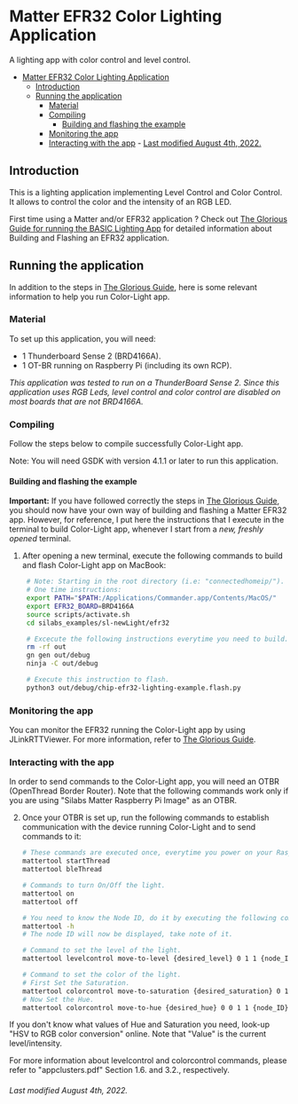 # Matter EFR32 Color Lighting Application

A lighting app with color control and level control.


- [Matter EFR32 Color Lighting Application](#matter-efr32-color-lighting-application)
  - [Introduction](#introduction)
  - [Running the application](#running-the-application)
    - [Material](#material)
    - [Compiling](#compiling)
      - [Building and flashing the example](#building-and-flashing-the-example)
    - [Monitoring the app](#monitoring-the-app)
    - [Interacting with the app](#interacting-with-the-app)
          - [Last modified August 4th, 2022.](#last-modified-august-4th-2022)


## Introduction

This is a lighting application implementing Level Control and Color Control. It
allows to control the color and the intensity of an RGB LED.

First time using a Matter and/or EFR32 application ? Check out [The Glorious
Guide for running the BASIC Lighting App][1] for detailed information about
Building and Flashing an EFR32 application.

## Running the application

In addition to the steps in [The Glorious Guide][1], here is some relevant
information to help you run Color-Light app.

### Material

To set up this application, you will need:

-   1 Thunderboard Sense 2 (BRD4166A).
-   1 OT-BR running on Raspberry Pi (including its own RCP).

_This application was tested to run on a ThunderBoard Sense 2. Since this
application uses RGB Leds, level control and color control are disabled on most
boards that are not BRD4166A._

### Compiling

Follow the steps below to compile successfully Color-Light app.

Note: You will need GSDK with version 4.1.1 or later to run this application.

#### Building and flashing the example

**Important:** If you have followed correctly the steps in [The Glorious
Guide][1], you should now have your own way of building and flashing a Matter
EFR32 app. However, for reference, I put here the instructions that I execute in
the terminal to build Color-Light app, whenever I start from a _new, freshly
opened_ terminal.

1. After opening a new terminal, execute the following commands to build and
   flash Color-Light app on MacBook:

    ```Bash
     # Note: Starting in the root directory (i.e: "connectedhomeip/").
     # One time instructions:
     export PATH="$PATH:/Applications/Commander.app/Contents/MacOS/"
     export EFR32_BOARD=BRD4166A
     source scripts/activate.sh
     cd silabs_examples/sl-newLight/efr32

     # Excecute the following instructions everytime you need to build.
     rm -rf out
     gn gen out/debug
     ninja -C out/debug

     # Execute this instruction to flash.
     python3 out/debug/chip-efr32-lighting-example.flash.py
    ```

### Monitoring the app

You can monitor the EFR32 running the Color-Light app by using JLinkRTTViewer.
For more information, refer to [The Glorious Guide][1].

### Interacting with the app

In order to send commands to the Color-Light app, you will need an OTBR
(OpenThread Border Router). Note that the following commands work only if you
are using "Silabs Matter Raspberry Pi Image" as an OTBR.

2. Once your OTBR is set up, run the following commands to establish
   communication with the device running Color-Light and to send commands to it:

    ```Bash
    # These commands are executed once, everytime you power on your Raspberry Pi.
    mattertool startThread
    mattertool bleThread

    # Commands to turn On/Off the light.
    mattertool on
    mattertool off

    # You need to know the Node ID, do it by executing the following command:
    mattertool -h
    # The node ID will now be displayed, take note of it.

    # Command to set the level of the light.
    mattertool levelcontrol move-to-level {desired_level} 0 1 1 {node_ID} 1

    # Command to set the color of the light.
    # First Set the Saturation.
    mattertool colorcontrol move-to-saturation {desired_saturation} 0 1 1 {node_ID} 1
    # Now Set the Hue.
    mattertool colorcontrol move-to-hue {desired_hue} 0 0 1 1 {node_ID} 1
    ```

If you don't know what values of Hue and Saturation you need, look-up "HSV to
RGB color conversion" online. Note that "Value" is the current level/intensity.

For more information about levelcontrol and colorcontrol commands, please refer
to "appclusters.pdf" Section 1.6. and 3.2., respectively.

###### Last modified August 4th, 2022.

[1]: ../../../examples/lighting-app/efr32/README.md
